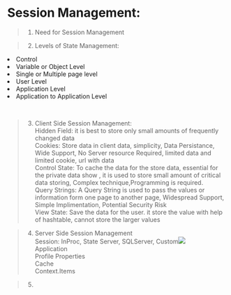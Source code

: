 # Session Management:
> 1. Need for Session Management <br/>

> 2. Levels of State Management:<p> <ul>
<li>Control</li> 
<li>Variable or Object Level</li>
<li>Single or Multiple page level</li>
<li>User Level</li>
<li>Application Level</li>
<li>Application to Application Level </li>
</ul>
</p> 
<br/>

> 3. Client Side Session Management: <br/>
> Hidden Field: it is best to store only small amounts of frequently changed data<br/>
> Cookies: Store data in client data, simplicity, Data Persistance, Wide Support, No Server resource Required, limited data and limited cookie, url with data<br/>
> Control State: To cache the data for the store data, essential for the private data show , it is used to store small amount  of critical data storing, Complex technique,Programming is required.<br/>
> Query Strings: A Query String is used to pass the values or information form one page to another page, Widespread Support, Simple Implimentation, Potential Security Risk<br/>
> View State: Save the data for the user. it store the value with help of hashtable, cannot store the larger values<br/>

> 4. Server Side Session Management <br/>
> Session: InProc, State Server, SQLServer, Custom<img src="https://www.codeproject.com/KB/session/ExploringSession/explor5.jpg"/><br/>
> Application<br/>
> Profile Properties<br/>
> Cache<br/>
> Context.Items<br/>

> 5. 
